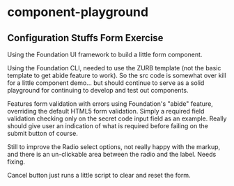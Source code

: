 # component-playground

## Configuration Stuffs Form Exercise

Using the Foundation UI framework to build a little form component.

Using the Foundation CLI, needed to use the ZURB template (not the basic template to get abide feature to work). So the src code is somewhat over kill for a little component demo... but should continue to serve as a solid playground for continuing to develop and test out components.

Features form validation with errors using Foundation's "abide" feature, overriding the default HTML5 form validation. Simply a required field validation checking only on the secret code input field as an example. Really should give user an indication of what is required before failing on the submit button of course.

Still to improve the Radio select options, not really happy with the markup, and there is an un-clickable area between the radio and the label. Needs fixing.

Cancel button just runs a little script to clear and reset the form. 
